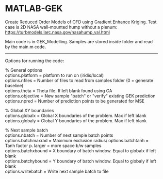 # MATLAB-GEK
Create Reduced Order Models of CFD using Gradient Enhance Kriging.
Test case is 2D NASA wall-mounted hump without a plenum: https://turbmodels.larc.nasa.gov/nasahump_val.html

Main code is in GEK_Modelling. Samples are stored inside folder and read by the main.m code.

-----------------------------------------------------------------------------------------------------------
Options for running the code:

% General options\
options.platform    = platform to run on (iridis/local)\
options.nfiles      = Number of files to read from samples folder (0 = generate baseline)\
options.theta       = Theta file. If left blank found using GA\
options.objective   = New sample "batch" or "verify" existing GEK prediction\
options.npred       = Number of prediction points to be generated for MSE

% Global XY boundaries\
options.globalx     = Global X boundaries of the problem. Max if left blank\
options.globaly     = Global Y boundaries of the problem. Max if left blank

% Next sample batch\
options.nbatch      = Number of next sample batch points\
options.batchmaxrad = Maximum exclusion radius\ 
options.batchtanh   = Tanh factor p. larger = more space b/w samples\
options.batchxbound = X boundary of batch window. Equal to globalx if left blank\
options.batchybound = Y boundary of batch window. Equal to globaly if left blank\
options.writebatch  = Write next sample batch to file
